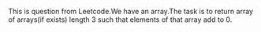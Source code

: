 This is question from Leetcode.We have an array.The task is to return array of arrays(if exists) length 3 such that elements of that array add to 0.
